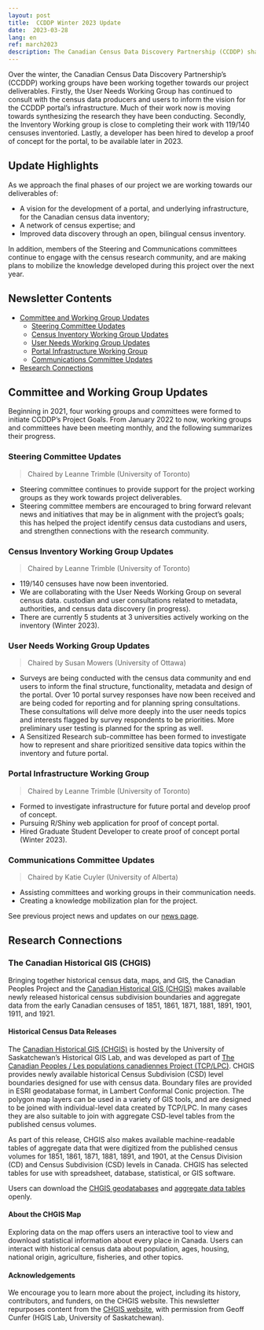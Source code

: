 ```yaml
---
layout: post
title:  CCDDP Winter 2023 Update
date:  2023-03-28
lang: en
ref: march2023
description: The Canadian Census Data Discovery Partnership (CCDDP) shares its project update, March 2023.
---
```


Over the winter, the Canadian Census Data Discovery Partnership’s (CCDDP) working groups have been working together towards our project deliverables. Firstly, the User Needs Working Group has continued to consult with the census data producers and users to inform the vision for the CCDDP portal’s infrastructure. Much of their work now is moving towards synthesizing the research they have been conducting. Secondly, the Inventory Working group is close to completing their work with 119/140 censuses inventoried. Lastly, a developer has been hired to develop a proof of concept for the portal, to be available later in 2023.<!--more-->

## Update Highlights

As we approach the final phases of our project we are working towards our deliverables of:

- A vision for the development of a portal, and underlying infrastructure, for the Canadian census data inventory;
- A network of census expertise; and
- Improved data discovery through an open, bilingual census inventory.

In addition, members of the Steering and Communications committees continue to engage with the census research community, and are making plans to mobilize the knowledge developed during this project over the next year.

## Newsletter Contents

- [Committee and Working Group Updates](#committee-and-working-group-updates)
    - [Steering Committee Updates](#steering-committee-updates)
    - [Census Inventory Working Group Updates](#census-inventory-working-group-updates)
    - [User Needs Working Group Updates](#user-needs-working-group-updates)
    - [Portal Infrastructure Working Group](#portal-infrastructure-working-group)
    - [Communications Committee Updates](#communications-committee-updates)
- [Research Connections](#research-connections)

## Committee and Working Group Updates

Beginning in 2021, four working groups and committees were formed to initiate CCDDP’s Project Goals. From January 2022 to now, working groups and committees have been meeting monthly, and the following summarizes their progress.

### Steering Committee Updates

>Chaired by Leanne Trimble (University of Toronto)

- Steering committee continues to provide support for the project working groups as they work towards project deliverables.
- Steering committee members are encouraged to bring forward relevant news and initiatives that may be in alignment with the project’s goals; this has helped the project identify census data custodians and users, and strengthen connections with the research community.

### Census Inventory Working Group Updates

>Chaired by Leanne Trimble (University of Toronto)

- 119/140 censuses have now been inventoried.
- We are collaborating with the User Needs Working Group on several census data. custodian and user consultations related to metadata, authorities, and census data discovery (in progress).
- There are currently 5 students at 3 universities actively working on the inventory (Winter 2023).

### User Needs Working Group Updates

>Chaired by Susan Mowers (University of Ottawa)

- Surveys are being conducted with the census data community and end users to inform the final structure, functionality, metadata and design of the portal. Over 10 portal survey responses have now been received and are being coded for reporting and for planning spring consultations. These consultations will delve more deeply into the user needs topics and interests flagged by survey respondents to be priorities. More preliminary user testing is planned for the spring as well.
- A Sensitized Research sub-committee has been formed to investigate how to represent and share prioritized sensitive data topics within the inventory and future portal.

### Portal Infrastructure Working Group

>Chaired by Leanne Trimble (University of Toronto)

- Formed to investigate infrastructure for future portal and develop proof of concept.
- Pursuing R/Shiny web application for proof of concept portal.
- Hired Graduate Student Developer to create proof of concept portal (Winter 2023).

### Communications Committee Updates

>Chaired by Katie Cuyler (University of Alberta)

- Assisting committees and working groups in their communication needs.
- Creating a knowledge mobilization plan for the project.

See previous project news and updates on our [news page](https://cddp-pddr.ca/en/news/).

## Research Connections

### The Canadian Historical GIS (CHGIS)

Bringing together historical census data, maps, and GIS, the Canadian Peoples Project and the [Canadian Historical GIS (CHGIS)](https://hgiscanada.usask.ca/) makes available newly released historical census subdivision boundaries and aggregate data from the early Canadian censuses of 1851, 1861, 1871, 1881, 1891, 1901, 1911, and 1921.

#### Historical Census Data Releases

The [Canadian Historical GIS (CHGIS)](https://hgiscanada.usask.ca/) is hosted by the University of Saskatchewan’s Historical GIS Lab, and was developed as part of [The Canadian Peoples / Les populations canadiennes Project (TCP/LPC)](https://thecanadianpeoples.com/). CHGIS provides newly available historical Census Subdivision (CSD) level boundaries designed for use with census data. Boundary files are provided in ESRI geodatabase format, in Lambert Conformal Conic projection. The polygon map layers can be used in a variety of GIS tools, and are designed to be joined with individual-level data created by TCP/LPC.  In many cases they are also suitable to join with aggregate CSD-level tables from the published census volumes.

As part of this release, CHGIS also makes available machine-readable tables of aggregate data that were digitized from the published census volumes for 1851, 1861, 1871, 1881, 1891, and 1901, at the Census Division (CD) and Census Subdivision (CSD) levels in Canada. CHGIS has selected tables for use with spreadsheet, database, statistical, or GIS software.

Users can download the [CHGIS geodatabases](https://hgiscanada.usask.ca/download) and [aggregate data tables](https://hgiscanada.usask.ca/download) openly.

#### About the CHGIS Map

Exploring data on the map offers users an interactive tool to view and download statistical information about every place in Canada. Users can interact with historical census data about population, ages, housing, national origin, agriculture, fisheries, and other topics.

#### Acknowledgements

We encourage you to learn more about the project, including its history, contributors, and funders, on the CHGIS website. This newsletter repurposes content from the [CHGIS website](https://hgiscanada.usask.ca/), with permission from Geoff Cunfer (HGIS Lab, University of Saskatchewan).
